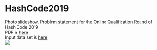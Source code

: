 # HashCode2019
Photo slideshow. Problem statement for the Online Qualification Round of Hash Code 2019 <br>
PDF is <a href="https://github.com/programmistik/HashCode2019/blob/master/photo_slideshow.pdf">here</a><br>
Input data set is <a href="https://github.com/programmistik/HashCode2019/tree/master/Files">here</a><br>
<img src="https://github.com/programmistik/HashCode2019/blob/master/HashCodeScore.JPG">

